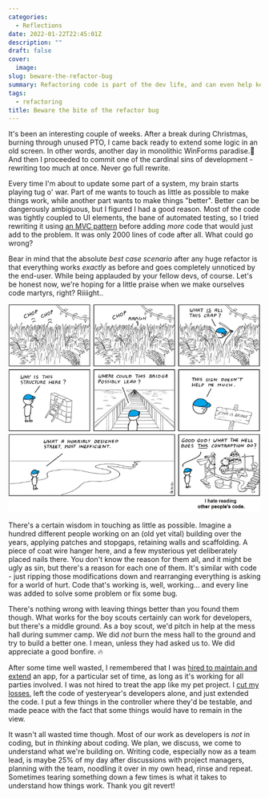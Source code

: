 ```yaml
---
categories:
  - Reflections
date: 2022-01-22T22:45:01Z
description: ""
draft: false
cover:
  image:
slug: beware-the-refactor-bug
summary: Refactoring code is part of the dev life, and can even help keep the code healthy, but going too far can do more harm than good. Ever after a decade of writing code, I still have to remind myself from time to time!
tags:
  - refactoring
title: Beware the bite of the refactor bug
---
```

It's been an interesting couple of weeks. After a break during Christmas, burning through unused PTO, I came back ready to extend some logic in an old screen. In other words, another day in monolithic WinForms paradise.🍹 And then I proceeded to commit one of the cardinal sins of development - rewriting too much at once. Never go full rewrite.

Every time I'm about to update some part of a system, my brain starts playing tug o' war. Part of me wants to touch as little as possible to make things work, while another part wants to make things "better". Better can be dangerously ambiguous, but I figured I had a good reason. Most of the code was tightly coupled to UI elements, the bane of automated testing, so I tried rewriting it using [an MVC pattern](https://grantwinney.com/its-possible-to-test-a-winforms-app-using-mvp/) before adding _more_ code that would just add to the problem. It was only 2000 lines of code after all. What could go wrong?

Bear in mind that the absolute _best case scenario_ after any huge refactor is that everything works _exactly_ as before and goes completely unnoticed by the end-user. While being applauded by your fellow devs, of course. Let's be honest now, we're hoping for a little praise when we make ourselves code martyrs, right? Riiiight..

![Next week, when someone digs into my refactored code](abstrusegoose-432.webp)

There's a certain wisdom in touching as little as possible. Imagine a hundred different people working on an (old yet vital) building over the years, applying patches and stopgaps, retaining walls and scaffolding. A piece of coat wire hanger here, and a few mysterious yet deliberately placed nails there. You don't know the reason for them all, and it might be ugly as sin, but there's a reason for each one of them. It's similar with code - just ripping those modifications down and rearranging everything is asking for a world of hurt. Code that's working is, well, working... and every line was added to solve some problem or fix some bug.

There's nothing wrong with leaving things better than you found them though. What works for the boy scouts certainly can work for developers, but there's a middle ground. As a boy scout, we'd pitch in help at the mess hall during summer camp. We did _not_ burn the mess hall to the ground and try to build a better one. I mean, unless they had asked us to. We did appreciate a good bonfire. 🔥

After some time well wasted, I remembered that I was [hired to maintain and extend](https://grantwinney.com/were-all-contractors/) an app, for a particular set of time, as long as it's working for all parties involved. I was not hired to treat the app like my pet project. I [cut my losses](https://grantwinney.com/sunk-costs-timeboxing-asking-for-help/), left the code of yesteryear's developers alone, and just extended the code. I put a few things in the controller where they'd be testable, and made peace with the fact that some things would have to remain in the view.

It wasn't all wasted time though. Most of our work as developers is _not_ in coding, but in _thinking_ about coding. We plan, we discuss, we come to understand what we're building on. Writing code, especially now as a team lead, is maybe 25% of my day after discussions with project managers, planning with the team, noodling it over in my own head, rinse and repeat. Sometimes tearing something down a few times is what it takes to understand how things work. Thank you git revert!
